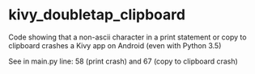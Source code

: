 # kivy_doubletap_clipboard
Code showing that a non-ascii character in a print statement or copy to clipboard crashes a Kivy app on Android (even with Python 3.5)

See in main.py line: 58 (print crash) and 67 (copy to clipboard crash)
